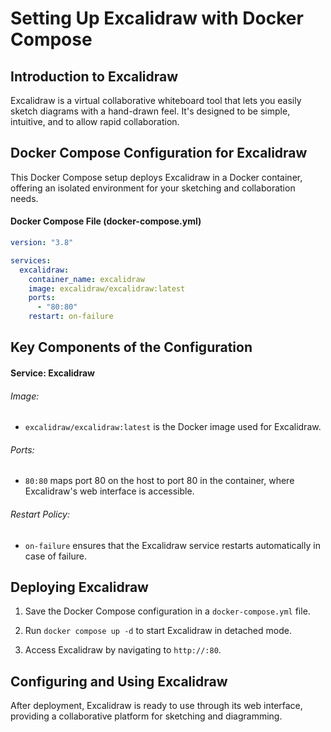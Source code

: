 # Setting Up Excalidraw with Docker Compose

## Introduction to Excalidraw

Excalidraw is a virtual collaborative whiteboard tool that lets you easily sketch diagrams with a hand-drawn feel. It's designed to be simple, intuitive, and to allow rapid collaboration.

## Docker Compose Configuration for Excalidraw

This Docker Compose setup deploys Excalidraw in a Docker container, offering an isolated environment for your sketching and collaboration needs.

#### Docker Compose File (docker-compose.yml)

```yaml
version: "3.8"

services:
  excalidraw:
    container_name: excalidraw
    image: excalidraw/excalidraw:latest
    ports:
      - "80:80"
    restart: on-failure
```

## Key Components of the Configuration

#### Service: Excalidraw

###### Image: 

* <code>excalidraw/excalidraw:latest</code> is the Docker image used for Excalidraw.

###### Ports:

* <code>80:80</code> maps port 80 on the host to port 80 in the container, where Excalidraw's web interface is accessible.

###### Restart Policy: 

* <code>on-failure</code> ensures that the Excalidraw service restarts automatically in case of failure.

## Deploying Excalidraw

1. Save the Docker Compose configuration in a <code>docker-compose.yml</code> file.

2. Run <code>docker compose up -d</code> to start Excalidraw in detached mode.

3. Access Excalidraw by navigating to <code>http://<host-ip>:80</code>.

## Configuring and Using Excalidraw

After deployment, Excalidraw is ready to use through its web interface, providing a collaborative platform for sketching and diagramming.

